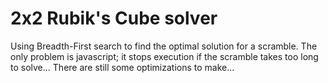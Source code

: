 # 2x2 Rubik's Cube solver
Using Breadth-First search to find the optimal solution for a scramble. The only problem is javascript; it stops execution if the scramble takes too long to solve... There are still some optimizations to make...
